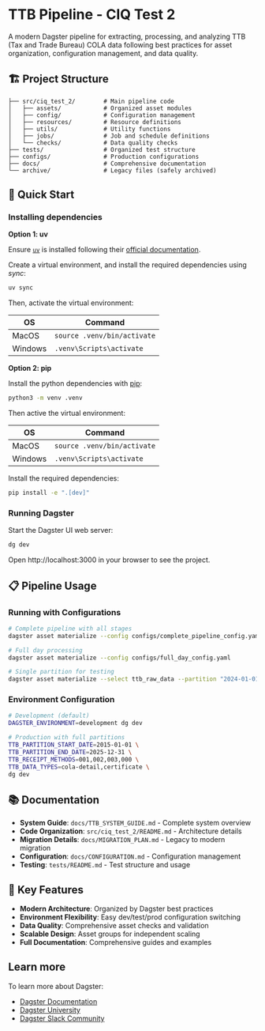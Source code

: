 # TTB Pipeline - CIQ Test 2

A modern Dagster pipeline for extracting, processing, and analyzing TTB (Tax and Trade Bureau) COLA data following best practices for asset organization, configuration management, and data quality.

## 🏗️ Project Structure

```
├── src/ciq_test_2/        # Main pipeline code
│   ├── assets/            # Organized asset modules
│   ├── config/            # Configuration management
│   ├── resources/         # Resource definitions
│   ├── utils/             # Utility functions
│   ├── jobs/              # Job and schedule definitions
│   └── checks/            # Data quality checks
├── tests/                 # Organized test structure
├── configs/               # Production configurations
├── docs/                  # Comprehensive documentation
└── archive/               # Legacy files (safely archived)
```

## 🚀 Quick Start

### Installing dependencies

**Option 1: uv**

Ensure [`uv`](https://docs.astral.sh/uv/) is installed following their [official documentation](https://docs.astral.sh/uv/getting-started/installation/).

Create a virtual environment, and install the required dependencies using _sync_:

```bash
uv sync
```

Then, activate the virtual environment:

| OS | Command |
| --- | --- |
| MacOS | ```source .venv/bin/activate``` |
| Windows | ```.venv\Scripts\activate``` |

**Option 2: pip**

Install the python dependencies with [pip](https://pypi.org/project/pip/):

```bash
python3 -m venv .venv
```

Then active the virtual environment:

| OS | Command |
| --- | --- |
| MacOS | ```source .venv/bin/activate``` |
| Windows | ```.venv\Scripts\activate``` |

Install the required dependencies:

```bash
pip install -e ".[dev]"
```

### Running Dagster

Start the Dagster UI web server:

```bash
dg dev
```

Open http://localhost:3000 in your browser to see the project.

## 📋 Pipeline Usage

### Running with Configurations

```bash
# Complete pipeline with all stages
dagster asset materialize --config configs/complete_pipeline_config.yaml

# Full day processing
dagster asset materialize --config configs/full_day_config.yaml

# Single partition for testing
dagster asset materialize --select ttb_raw_data --partition "2024-01-01|001-cola-detail"
```

### Environment Configuration

```bash
# Development (default)
DAGSTER_ENVIRONMENT=development dg dev

# Production with full partitions
TTB_PARTITION_START_DATE=2015-01-01 \
TTB_PARTITION_END_DATE=2025-12-31 \
TTB_RECEIPT_METHODS=001,002,003,000 \
TTB_DATA_TYPES=cola-detail,certificate \
dg dev
```

## 📚 Documentation

- **System Guide**: `docs/TTB_SYSTEM_GUIDE.md` - Complete system overview
- **Code Organization**: `src/ciq_test_2/README.md` - Architecture details
- **Migration Details**: `docs/MIGRATION_PLAN.md` - Legacy to modern migration
- **Configuration**: `docs/CONFIGURATION.md` - Configuration management
- **Testing**: `tests/README.md` - Test structure and usage

## 🎯 Key Features

- **Modern Architecture**: Organized by Dagster best practices
- **Environment Flexibility**: Easy dev/test/prod configuration switching
- **Data Quality**: Comprehensive asset checks and validation
- **Scalable Design**: Asset groups for independent scaling
- **Full Documentation**: Comprehensive guides and examples

## Learn more

To learn more about Dagster:

- [Dagster Documentation](https://docs.dagster.io/)
- [Dagster University](https://courses.dagster.io/)
- [Dagster Slack Community](https://dagster.io/slack)
